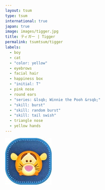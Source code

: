 ```yaml
---
layout: tsum
type: tsum
international: true
japan: true
image: images/tigger.jpg
title: ティガー | Tigger
permalink: tsumtsum/tigger
labels:
  - boy
  - cat
  - "color: yellow"
  - eyebrows
  - facial hair
  - happiness box
  - "initial: T"
  - pink nose
  - round ears
  - "series: &lsqb; Winnie the Pooh &rsqb;"
  - "skill: burst"
  - "skill: random burst"
  - "skill: tail swish"
  - triangle nose
  - yellow hands
---
```

<img class="ui image" src="../images/tigger.jpg">
